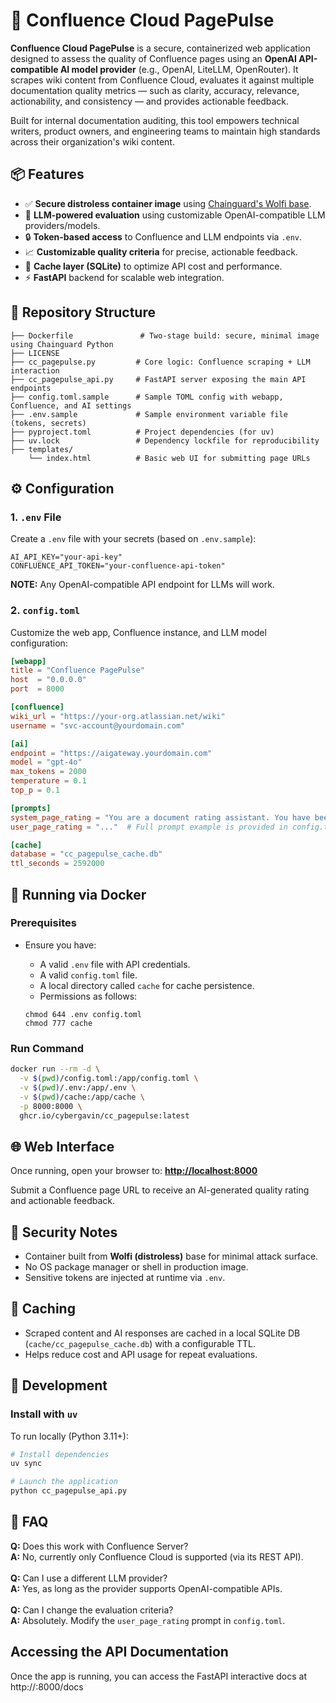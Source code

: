 # 🚀 Confluence Cloud PagePulse

**Confluence Cloud PagePulse**  is a secure, containerized web application designed to assess the quality of Confluence pages using an **OpenAI API-compatible AI model provider** (e.g., OpenAI, LiteLLM, OpenRouter). It scrapes wiki content from Confluence Cloud, evaluates it against multiple documentation quality metrics — such as clarity, accuracy, relevance, actionability, and consistency — and provides actionable feedback.

Built for internal documentation auditing, this tool empowers technical writers, product owners, and engineering teams to maintain high standards across their organization's wiki content.


## 📦 Features

* ✅ **Secure distroless container image** using [Chainguard's Wolfi base](https://github.com/chainguard-dev).
* 🧠 **LLM-powered evaluation** using customizable OpenAI-compatible LLM providers/models.
* 🔒 **Token-based access** to Confluence and LLM endpoints via `.env`.
* 📈 **Customizable quality criteria** for precise, actionable feedback.
* 🧰 **Cache layer (SQLite)** to optimize API cost and performance.
* ⚡ **FastAPI** backend for scalable web integration.


## 📁 Repository Structure

```
├── Dockerfile               # Two-stage build: secure, minimal image using Chainguard Python
├── LICENSE
├── cc_pagepulse.py         # Core logic: Confluence scraping + LLM interaction
├── cc_pagepulse_api.py     # FastAPI server exposing the main API endpoints
├── config.toml.sample      # Sample TOML config with webapp, Confluence, and AI settings
├── .env.sample             # Sample environment variable file (tokens, secrets)
├── pyproject.toml          # Project dependencies (for uv)
├── uv.lock                 # Dependency lockfile for reproducibility
├── templates/
    └── index.html          # Basic web UI for submitting page URLs
```


## ⚙️ Configuration

### 1. `.env` File

Create a `.env` file with your secrets (based on `.env.sample`):

```env
AI_API_KEY="your-api-key"
CONFLUENCE_API_TOKEN="your-confluence-api-token"
```

**NOTE:** Any OpenAI-compatible API endpoint for LLMs will work.


### 2. `config.toml`

Customize the web app, Confluence instance, and LLM model configuration:

```toml
[webapp]
title = "Confluence PagePulse"
host  = "0.0.0.0"
port  = 8000

[confluence]
wiki_url = "https://your-org.atlassian.net/wiki"
username = "svc-account@yourdomain.com"

[ai]
endpoint = "https://aigateway.yourdomain.com"
model = "gpt-4o"
max_tokens = 2000
temperature = 0.1
top_p = 0.1

[prompts]
system_page_rating = "You are a document rating assistant. You have been trained to evaluate content in HTML format based on specific criteria."
user_page_rating = "..."  # Full prompt example is provided in config.toml.sample

[cache]
database = "cc_pagepulse_cache.db"
ttl_seconds = 2592000
```

## 🐳 Running via Docker

### Prerequisites

* Ensure you have:

  * A valid `.env` file with API credentials.
  * A valid `config.toml` file.
  * A local directory called `cache` for cache persistence.
  * Permissions as follows:
  ```
  chmod 644 .env config.toml
  chmod 777 cache
  ```

### Run Command

```bash
docker run --rm -d \
  -v $(pwd)/config.toml:/app/config.toml \
  -v $(pwd)/.env:/app/.env \
  -v $(pwd)/cache:/app/cache \
  -p 8000:8000 \
  ghcr.io/cybergavin/cc_pagepulse:latest
```


## 🌐 Web Interface

Once running, open your browser to:
**[http://localhost:8000](http://localhost:8000)**

Submit a Confluence page URL to receive an AI-generated quality rating and actionable feedback.


## 🔐 Security Notes

* Container built from **Wolfi (distroless)** base for minimal attack surface.
* No OS package manager or shell in production image.
* Sensitive tokens are injected at runtime via `.env`.


## 🔄 Caching

* Scraped content and AI responses are cached in a local SQLite DB (`cache/cc_pagepulse_cache.db`) with a configurable TTL.
* Helps reduce cost and API usage for repeat evaluations.


## 🧰 Development

### Install with `uv`

To run locally (Python 3.11+):

```bash
# Install dependencies
uv sync

# Launch the application
python cc_pagepulse_api.py
```

## 🙋 FAQ

**Q:** Does this work with Confluence Server? <br/>
**A:** No, currently only Confluence Cloud is supported (via its REST API).
<br/><br/>
**Q:** Can I use a different LLM provider?<br/>
**A:** Yes, as long as the provider supports OpenAI-compatible APIs.
<br/><br/>
**Q:** Can I change the evaluation criteria?<br/>
**A:** Absolutely. Modify the `user_page_rating` prompt in `config.toml`.


## Accessing the API Documentation
Once the app is running, you can access the FastAPI interactive docs at http://<host>:8000/docs